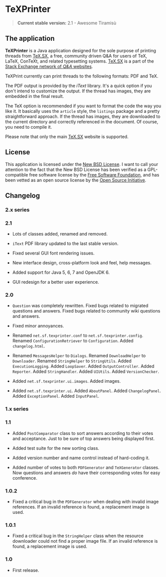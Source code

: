 # TeXPrinter

> **Current stable version:** 2.1 - Awesome Tiramisù

## The application

**TeXPrinter** is a Java application designed for the sole purpose of printing threads from [TeX.SX](http://tex.stackexchange.com/), a free, community driven Q&A for users of TeX, LaTeX, ConTeXt, and related typesetting systems. [TeX.SX](http://tex.stackexchange.com/) is a part of the [Stack Exchange network of _Q&A_ websites](http://stackexchange.com/sites).

TeXPrint currently can print threads to the following formats: PDF and TeX.

The PDF output is provided by the _iText_ library. It's a quick option if you don't intend to customize the output. If the thread has images, they are embedded in the final result.

The TeX option is recommended if you want to format the code the way you like it. It basically uses the `article` style, the `listings` package and a pretty straightforward approach. If the thread has images, they are downloaded to the current directory and correctly referenced in the document. Of course, you need to compile it.

Please note that only the main [TeX.SX](http://tex.stackexchange.com/) website is supported.

## License

This application is licensed under the [New BSD License](http://www.opensource.org/licenses/bsd-license.php). I want to call your attention to the fact that the New BSD License has been verified as a GPL-compatible free software license by the [Free Software Foundation](http://www.fsf.org/), and has been vetted as an open source license by the [Open Source Initiative](http://www.opensource.org/).

## Changelog

### 2.x series

### 2.1

+ Lots of classes added, renamed and removed.

+ `iText` PDF library updated to the last stable version.

+ Fixed several GUI font rendering issues.

+ New interface design, cross-platform look and feel, help messages.

+ Added support for Java 5, 6, 7 and OpenJDK 6.

+ GUI redesign for a better user experience.

### 2.0

+ `Question` was completely rewritten. Fixed bugs related to migrated questions and answers. Fixed bugs related to community wiki questions and answers.

+ Fixed minor annoyances.

+ Renamed `net.sf.texprinter.conf` to `net.sf.texprinter.config`. Renamed `ConfigurationRetriever` to `Configuration`. Added `changelog.html`.

+ Renamed `MessagesHelper` to `Dialogs`. Renamed `DownloadHelper` to `Downloader`. Renamed `StringHelper` to `StringUtils`. Added `ExecutionLogging`. Added `LoopSaver`. Added `OutputController`. Added `Reporter`. Added `StringHandler`. Added `UIUtils`. Added `VersionChecker`.

+ Added `net.sf.texprinter.ui.images`. Added images.

+ Added `net.sf.texprinter.ui`. Added `AboutPanel`. Added `ChangelogPanel`. Added `ExceptionPanel`. Added `InputPanel`.

### 1.x series

### 1.1

+ Added `PostComparator` class to sort answers according to their votes and acceptance. Just to be sure of top answers being displayed first.

+ Added test suite for the new sorting class.

+ Added version number and name control instead of hard-coding it.

+ Added number of votes to both `PDFGenerator` and `TeXGenerator` classes. Now questions and answers *do* have their corresponding votes for easy conference.

### 1.0.2

+ Fixed a critical bug in the `PDFGenerator` when dealing with invalid image references. If an invalid reference is found, a replacement image is used.

### 1.0.1

+ Fixed a critical bug in the `StringHelper` class when the resource downloader could not find a proper image file. If an invalid reference is found, a replacement image is used.

### 1.0

+ First release.

